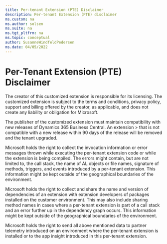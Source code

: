```yaml
---
title: Per-tenant Extension (PTE) Disclaimer
description: Per-tenant Extension (PTE) disclaimer
ms.custom: na
ms.author: solsen
ms.suite: na
ms.tgt_pltfrm: na
ms.topic: conceptual
author: SusanneWindfeldPedersen
ms.date: 04/05/2022
---
```


# Per-Tenant Extension (PTE) Disclaimer

The creator of this customized extension is responsible for its licensing. The customized extension is subject to the terms and conditions, privacy policy, support and billing offered by the creator, as applicable, and does not create any liability or obligation for Microsoft. <br>

The publisher of the customized extension must maintain compatibility with new releases of Dynamics 365 Business Central. An extension > that is not compatible with a new release within 90 days of the release will be removed and the tenant upgraded.

Microsoft holds the right to collect the invocation information or error messages thrown while executing the per-tenant extension code or while the extension is being compiled. The errors might contain, but are not limited to, the call stack, the name of AL objects or file names, signature of methods, triggers, and events introduced by a per-tenant extension. This information might be kept outside of the geographical boundaries of the environment.

Microsoft holds the right to collect and share the name and version of dependencies of an extension with extension developers of packages installed on the customer environment. This may also include sharing method names in cases where a per-tenant extension is part of a call stack and an error further up in the dependency graph occurs. This information might be kept outside of the geographical boundaries of the environment.

Microsoft holds the right to send all above mentioned data to partner telemetry introduced on an environment where the per-tenant extension is installed or to the app insight introduced in this per-tenant extension.